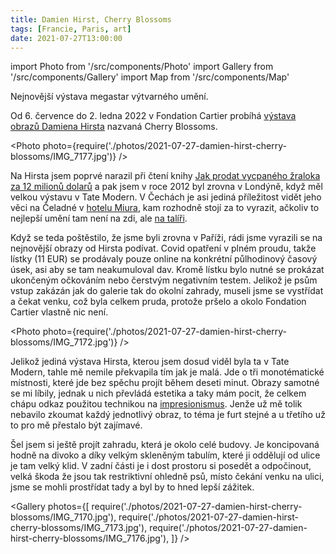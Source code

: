 ```yaml
---
title: Damien Hirst, Cherry Blossoms
tags: [Francie, Paris, art]
date: 2021-07-27T13:00:00
---
```


import Photo from '/src/components/Photo'
import Gallery from '/src/components/Gallery'
import Map from '/src/components/Map'

Nejnovější výstava megastar výtvarného umění.

<!-- truncate -->

Od 6. července do 2. ledna 2022 v Fondation Cartier probíhá [výstava obrazů Damiena Hirsta](https://www.fondationcartier.com/en/exhibitions/damien-hirst) nazvaná Cherry Blossoms.

<Photo photo={require('./photos/2021-07-27-damien-hirst-cherry-blossoms/IMG_7177.jpg')} />

Na Hirsta jsem poprvé narazil při čtení knihy [Jak prodat vycpaného žraloka za 12 milionů dolarů](https://www.databazeknih.cz/knihy/jak-prodat-vycpaneho-zraloka-za-12-milionu-dolaru-46996) a pak jsem v roce 2012 byl zrovna v Londýně, když měl velkou výstavu v Tate Modern. V Čechách je asi jediná příležitost vidět jeho věci na Čeladné v [hotelu Miura](https://www.miura.cz/), kam rozhodně stojí za to vyrazit, ačkoliv to nejlepší umění tam není na zdi, ale [na talíři](https://www.miura.cz/umeni-gastronomie).

Když se teda poštěstilo, že jsme byli zrovna v Paříži, rádi jsme vyrazili se na nejnovější obrazy od Hirsta podívat. Covid opatření v plném proudu, takže lístky (11&nbsp;EUR) se prodávaly pouze online na konkrétní půlhodinový časový úsek, asi aby se tam neakumuloval dav. Kromě lístku bylo nutné se prokázat ukončeným očkováním nebo čerstvým negativním testem. Jelikož je psům vstup zakázán jak do galerie tak do okolní zahrady, museli jsme se vystřídat a čekat venku, což byla celkem pruda, protože pršelo a okolo Fondation Cartier vlastně nic není.

<Photo photo={require('./photos/2021-07-27-damien-hirst-cherry-blossoms/IMG_7172.jpg')} />

Jelikož jediná výstava Hirsta, kterou jsem dosud viděl byla ta v Tate Modern, tahle mě nemile překvapila tím jak je malá. Jde o tři monotématické místnosti, které jde bez spěchu projít během deseti minut. Obrazy samotné se mi líbily, jednak u nich převládá estetika a taky mám pocit, že celkem chápu odkaz použitou technikou na [impresionismus](/2021/07/21/fondation-claude-monet). Jenže už mě tolik nebavilo zkoumat každý jednotlivý obraz, to téma je furt stejné a u třetího už to pro mě přestalo být zajímavé.

Šel jsem si ještě projít zahradu, která je okolo celé budovy. Je koncipovaná hodně na divoko a díky velkým skleněným tabulím, které ji oddělují od ulice je tam velký klid. V zadní části je i dost prostoru si posedět a odpočinout, velká škoda že jsou tak restriktivní ohledně psů, místo čekání venku na ulici, jsme se mohli prostřídat tady a byl by to hned lepší zážitek.

<Gallery photos={[
require('./photos/2021-07-27-damien-hirst-cherry-blossoms/IMG_7170.jpg'),
require('./photos/2021-07-27-damien-hirst-cherry-blossoms/IMG_7173.jpg'),
require('./photos/2021-07-27-damien-hirst-cherry-blossoms/IMG_7176.jpg'),
]} />

<Map src="https://www.google.com/maps/embed?pb=!1m14!1m8!1m3!1d2626.1493507414057!2d2.330319337034655!3d48.8362898414325!3m2!1i1024!2i768!4f13.1!3m3!1m2!1s0x0%3A0x225ddbf564cf5d5a!2sCartier%20Foundation%20for%20Contemporary%20Art!5e0!3m2!1sen!2scz!4v1630228524296!5m2!1sen!2scz" />
